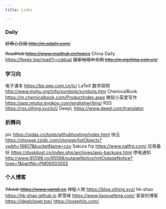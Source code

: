 ```yaml
---
title: Links

---
```


### Daily

~~好奇心日报 http://m.qdaily.com/~~

~~ReadHub https://www.readhub.cn/topics~~
China Daily https://feedx.top/read?r=cddual
~~国家地理中文网 http://m.ngchina.com.cn/~~

### 学习向

电子课本 https://bp.pep.com.cn/jc/
LaTeX 数学简明 http://www.mohu.org/info/symbols/symbols.htm
ChemicalBook https://m.chemicalbook.com/ProductIndex.aspx
微软小英爱写作 https://app.mtutor.engkoo.com/englishwriting/
RSS https://rss.othing.xyz/p/i/
DeepL https://www.deepl.com/translator

### 折腾向

pic https://yidas.cn/tools/githubhosting/index.html
快云 https://storage.zzidc.com/storage/listObjects?ywbh=18807&bucketName=czy
Sakura frp https://www.natfrp.com/
应用备份 https://duskdust.cn/index.php/archives/app-backups.html
停电通知 http://www.95598.cn/95598/outageNotice/initOutageNotice?type=1&partNo=PM06003002

### 个人博客

~~YAmdr https://www.yamdr.cn~~
神秘人物 https://blog.othing.xyz/
hk-shao https://hk-shao.github.io
廖雪峰 https://www.liaoxuefeng.com/
翠翠的博客 https://idealclover.top/
https://josephilo.com/
